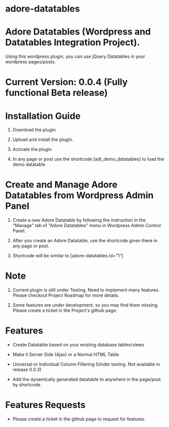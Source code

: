 # adore-datatables
# Adore Datatables (Wordpress and Datatables Integration Project).

Using this wordpress plugin, you can use jQuery Datatables in your wordpress pages/posts.

# Current Version: 0.0.4 (Fully functional Beta release)

# Installation Guide

1. Download the plugin.

2. Upload and install the plugin.

3. Activate the plugin

4. In any page or post use the shortcode [adt_demo_datatables] to load the demo datatable


# Create and Manage Adore Datatables from Wordpress Admin Panel

1. Create a new Adore Datatable by following the instruction in the "Manage" tab of "Adore Datatables" menu in Wordpress Admin Control Panel.

2. After you create an Adore Datatable, use the shortcode given there in any page or post.

3. Shortcode will be similar to [adore-datatables id="1"]


# Note

1. Current plugin is still under Testing. Need to implement many features. Please checkout Project Roadmap for more details.

2. Some features are under development, so you may find them missing. Please create a ticket in the Project's github page. 

# Features 

* Create Datatable based on your existing database tables/views

* Make it Server Side (Ajax) or a Normal HTML Table

* Universal or Individual Column Filtering (Under testing. Not available in release 0.0.3)

* Add the dynamically generated datatable to anywhere in the page/post by shortcode. 


# Features Requests
 
* Please create a ticket in the github page to request for features.